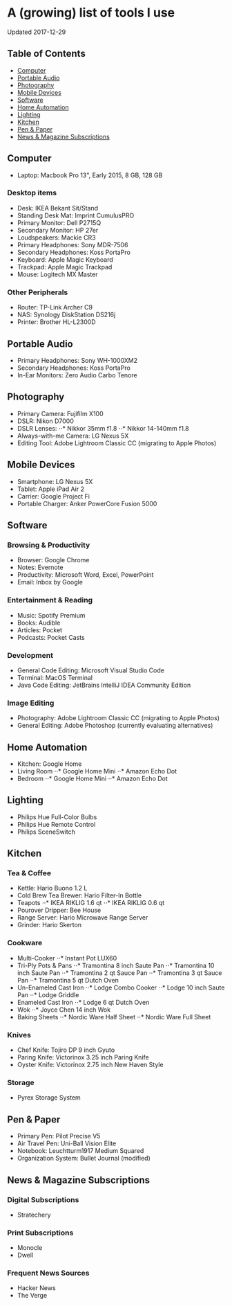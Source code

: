 # A (growing) list of tools I use

Updated 2017-12-29

## Table of Contents
* [Computer](#Computer)
* [Portable Audio](#Portable_Audio)
* [Photography](#Photography)
* [Mobile Devices](#Mobile_Devices)
* [Software](#Software)
* [Home Automation](#Home_Automation)
* [Lighting](#Lighting)
* [Kitchen](#Kitchen)
* [Pen & Paper](#Pen_&_Paper)
* [News & Magazine Subscriptions](#News_&_Magazine_Subscriptions)

## Computer

* Laptop: Macbook Pro 13", Early 2015, 8 GB, 128 GB

### Desktop items
* Desk: IKEA Bekant Sit/Stand
* Standing Desk Mat: Imprint CumulusPRO
* Primary Monitor: Dell P2715Q
* Secondary Monitor: HP 27er
* Loudspeakers: Mackie CR3
* Primary Headphones: Sony MDR-7506
* Secondary Headphones: Koss PortaPro
* Keyboard: Apple Magic Keyboard
* Trackpad: Apple Magic Trackpad
* Mouse: Logitech MX Master

### Other Peripherals
* Router: TP-Link Archer C9
* NAS: Synology DiskStation DS216j
* Printer: Brother HL-L2300D

## Portable Audio

* Primary Headphones: Sony WH-1000XM2
* Secondary Headphones: Koss PortaPro
* In-Ear Monitors: Zero Audio Carbo Tenore

## Photography

* Primary Camera: Fujifilm X100
* DSLR: Nikon D7000
* DSLR Lenses:
⋅⋅* Nikkor 35mm f1.8
⋅⋅* Nikkor 14-140mm f1.8
* Always-with-me Camera: LG Nexus 5X
* Editing Tool: Adobe Lightroom Classic CC (migrating to Apple Photos)

## Mobile Devices

* Smartphone: LG Nexus 5X
* Tablet: Apple iPad Air 2
* Carrier: Google Project Fi
* Portable Charger: Anker PowerCore Fusion 5000

## Software

### Browsing & Productivity
* Browser: Google Chrome
* Notes: Evernote
* Productivity: Microsoft Word, Excel, PowerPoint
* Email: Inbox by Google

### Entertainment & Reading
* Music: Spotify Premium
* Books: Audible
* Articles: Pocket
* Podcasts: Pocket Casts

### Development
* General Code Editing: Microsoft Visual Studio Code
* Terminal: MacOS Terminal
* Java Code Editing: JetBrains IntelliJ IDEA Community Edition

### Image Editing
* Photography: Adobe Lightroom Classic CC (migrating to Apple Photos)
* General Editing: Adobe Photoshop (currently evaluating alternatives)

## Home Automation

* Kitchen: Google Home
* Living Room
⋅⋅* Google Home Mini
⋅⋅* Amazon Echo Dot
* Bedroom
⋅⋅* Google Home Mini
⋅⋅* Amazon Echo Dot

## Lighting

* Philips Hue Full-Color Bulbs
* Philips Hue Remote Control
* Philips SceneSwitch

## Kitchen

### Tea & Coffee
* Kettle: Hario Buono 1.2 L
* Cold Brew Tea Brewer: Hario Filter-In Bottle
* Teapots
⋅⋅* IKEA RIKLIG 1.6 qt
⋅⋅* IKEA RIKLIG 0.6 qt
* Pourover Dripper: Bee House
* Range Server: Hario Microwave Range Server
* Grinder: Hario Skerton

### Cookware
* Multi-Cooker
⋅⋅* Instant Pot LUX60
* Tri-Ply Pots & Pans
⋅⋅* Tramontina 8 inch Saute Pan
⋅⋅* Tramontina 10 inch Saute Pan
⋅⋅* Tramontina 2 qt Sauce Pan
⋅⋅* Tramontina 3 qt Sauce Pan
⋅⋅* Tramontina 5 qt Dutch Oven
* Un-Enameled Cast Iron
⋅⋅* Lodge Combo Cooker
⋅⋅* Lodge 10 inch Saute Pan
⋅⋅* Lodge Griddle
* Enameled Cast Iron
⋅⋅* Lodge 6 qt Dutch Oven
* Wok
⋅⋅* Joyce Chen 14 inch Wok
* Baking Sheets
⋅⋅* Nordic Ware Half Sheet
⋅⋅* Nordic Ware Full Sheet

### Knives
* Chef Knife: Tojiro DP 9 inch Gyuto
* Paring Knife: Victorinox 3.25 inch Paring Knife
* Oyster Knife: Victorinox 2.75 inch New Haven Style

### Storage
* Pyrex Storage System

## Pen & Paper

* Primary Pen: Pilot Precise V5
* Air Travel Pen: Uni-Ball Vision Elite
* Notebook: Leuchtturm1917 Medium Squared
* Organization System: Bullet Journal (modified)

## News & Magazine Subscriptions

### Digital Subscriptions
* Stratechery

### Print Subscriptions
* Monocle
* Dwell

### Frequent News Sources
* Hacker News
* The Verge